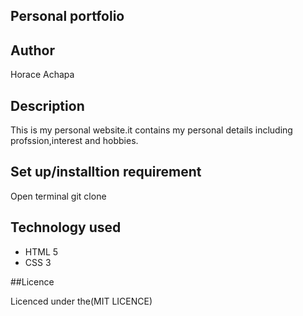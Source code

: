 
## Personal portfolio

## Author

Horace Achapa


## Description

This is my personal website.it contains my personal details including profssion,interest and hobbies.

## Set up/installtion requirement

Open terminal git clone

## Technology used

* HTML 5 
* CSS 3

##Licence

Licenced under the(MIT LICENCE)


